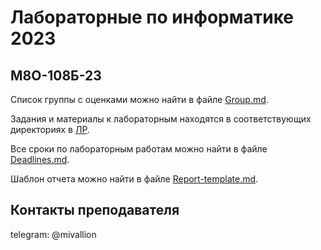 # Лабораторные по информатике 2023
## М8О-108Б-23

Список группы с оценками можно найти в файле [Group.md](/Group.md).

Задания и материалы к лабораторным находятся в соответствующих директориях в [ЛР](/ЛР).

Все сроки по лабораторным работам можно найти в файле [Deadlines.md](/Deadlines.md).

Шаблон отчета можно найти в файле [Report-template.md](/Report-template.md).

## Контакты преподавателя
telegram: @mivallion
